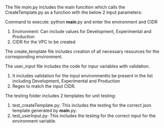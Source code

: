 The file _main_.py includes the main funcition which calls the CreateTemplate.py as a function with the below 2 input parameters:

Command to execute: python __main__.py and enter the environment and CIDR

1. Environment: Can include values for Development, Experimental and Production
2. CIDR for the VPC to be created

The create_template file includes creation of all necessary resources for the corresponding environment.

The user_input file includes the code for inpur variables with validation.
1. It includes validation for the input environmentto be present in the list including Development, Experimental and Production
2. Regex to match the input CIDR.

The testing folder includes 2 templates for unit testing:
1. test_createTemplate.py: This includes the testing for the correct json template generated by __main__.py.
2. test_userInput.py: This includes the testing for the correct input for the environment variable.
